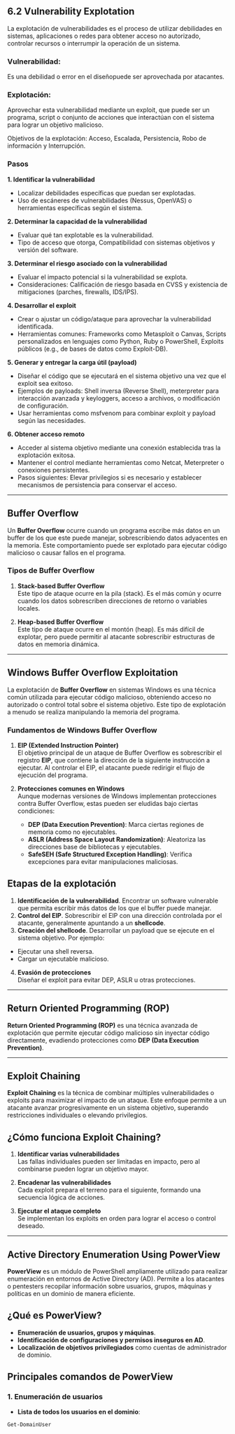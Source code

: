 ## 6.2 Vulnerability Explotation

La explotación de vulnerabilidades es el proceso de utilizar debilidades en sistemas, aplicaciones o redes para obtener acceso no autorizado, controlar recursos o interrumpir la operación de un sistema.

### Vulnerabilidad:
Es una debilidad o error en el diseñopuede ser aprovechada por atacantes.

### Explotación:
Aprovechar esta vulnerabilidad mediante un exploit, que puede ser un programa, script o conjunto de acciones que interactúan con el sistema para lograr un objetivo malicioso.

Objetivos de la explotación: Acceso, Escalada, Persistencia, Robo de información y Interrupción.

### Pasos

**1. Identificar la vulnerabilidad**
- Localizar debilidades específicas que puedan ser explotadas.
- Uso de escáneres de vulnerabilidades (Nessus, OpenVAS) o herramientas específicas según el sistema.

**2. Determinar la capacidad de la vulnerabilidad**
- Evaluar qué tan explotable es la vulnerabilidad.
- Tipo de acceso que otorga, Compatibilidad con sistemas objetivos y versión del software.

**3. Determinar el riesgo asociado con la vulnerabilidad**
- Evaluar el impacto potencial si la vulnerabilidad se explota.
- Consideraciones: Calificación de riesgo basada en CVSS y existencia de mitigaciones (parches, firewalls, IDS/IPS).

**4. Desarrollar el exploit**
- Crear o ajustar un código/ataque para aprovechar la vulnerabilidad identificada.
- Herramientas comunes: Frameworks como Metasploit o Canvas, Scripts personalizados en lenguajes como Python, Ruby o PowerShell, Exploits públicos (e.g., de bases de datos como Exploit-DB).
  
**5. Generar y entregar la carga útil (payload)**
- Diseñar el código que se ejecutará en el sistema objetivo una vez que el exploit sea exitoso.
- Ejemplos de payloads: Shell inversa (Reverse Shell), meterpreter para interacción avanzada y keyloggers, acceso a archivos, o modificación de configuración.
- Usar herramientas como msfvenom para combinar exploit y payload según las necesidades.

**6. Obtener acceso remoto**
- Acceder al sistema objetivo mediante una conexión establecida tras la explotación exitosa.
- Mantener el control mediante herramientas como Netcat, Meterpreter o conexiones persistentes.
- Pasos siguientes: Elevar privilegios si es necesario y establecer mecanismos de persistencia para conservar el acceso.

--- 

## Buffer Overflow

Un **Buffer Overflow** ocurre cuando un programa escribe más datos en un buffer de los que este puede manejar, sobrescribiendo datos adyacentes en la memoria. Este comportamiento puede ser explotado para ejecutar código malicioso o causar fallos en el programa.


### Tipos de Buffer Overflow

1. **Stack-based Buffer Overflow**  
   Este tipo de ataque ocurre en la pila (stack). Es el más común y ocurre cuando los datos sobrescriben direcciones de retorno o variables locales.

2. **Heap-based Buffer Overflow**  
   Este tipo de ataque ocurre en el montón (heap). Es más difícil de explotar, pero puede permitir al atacante sobrescribir estructuras de datos en memoria dinámica.

---

## Windows Buffer Overflow Exploitation

La explotación de **Buffer Overflow** en sistemas Windows es una técnica común utilizada para ejecutar código malicioso, obteniendo acceso no autorizado o control total sobre el sistema objetivo. Este tipo de explotación a menudo se realiza manipulando la memoria del programa.

### Fundamentos de Windows Buffer Overflow

1. **EIP (Extended Instruction Pointer)**  
   El objetivo principal de un ataque de Buffer Overflow es sobrescribir el registro **EIP**, que contiene la dirección de la siguiente instrucción a ejecutar. Al controlar el EIP, el atacante puede redirigir el flujo de ejecución del programa.

2. **Protecciones comunes en Windows**  
   Aunque modernas versiones de Windows implementan protecciones contra Buffer Overflow, estas pueden ser eludidas bajo ciertas condiciones:
   - **DEP (Data Execution Prevention)**: Marca ciertas regiones de memoria como no ejecutables.
   - **ASLR (Address Space Layout Randomization)**: Aleatoriza las direcciones base de bibliotecas y ejecutables.
   - **SafeSEH (Safe Structured Exception Handling)**: Verifica excepciones para evitar manipulaciones maliciosas.

## Etapas de la explotación

1. **Identificación de la vulnerabilidad**. Encontrar un software vulnerable que permita escribir más datos de los que el buffer puede manejar.
2. **Control del EIP**. Sobrescribir el EIP con una dirección controlada por el atacante, generalmente apuntando a un **shellcode**.
3. **Creación del shellcode**. Desarrollar un payload que se ejecute en el sistema objetivo. Por ejemplo:
  - Ejecutar una shell reversa.
  - Cargar un ejecutable malicioso.

4. **Evasión de protecciones**  
   Diseñar el exploit para evitar DEP, ASLR u otras protecciones.

---

## Return Oriented Programming (ROP)

**Return Oriented Programming (ROP)** es una técnica avanzada de explotación que permite ejecutar código malicioso sin inyectar código directamente, evadiendo protecciones como **DEP (Data Execution Prevention)**.

---

## Exploit Chaining

**Exploit Chaining** es la técnica de combinar múltiples vulnerabilidades o exploits para maximizar el impacto de un ataque. Este enfoque permite a un atacante avanzar progresivamente en un sistema objetivo, superando restricciones individuales o elevando privilegios.

## ¿Cómo funciona Exploit Chaining?
  1. **Identificar varias vulnerabilidades**  
   Las fallas individuales pueden ser limitadas en impacto, pero al combinarse pueden lograr un objetivo mayor.

  2. **Encadenar las vulnerabilidades**  
   Cada exploit prepara el terreno para el siguiente, formando una secuencia lógica de acciones.

  3. **Ejecutar el ataque completo**  
   Se implementan los exploits en orden para lograr el acceso o control deseado.

---

## Active Directory Enumeration Using PowerView

**PowerView** es un módulo de PowerShell ampliamente utilizado para realizar enumeración en entornos de Active Directory (AD). Permite a los atacantes o pentesters recopilar información sobre usuarios, grupos, máquinas y políticas en un dominio de manera eficiente.

## ¿Qué es PowerView?
  - **Enumeración de usuarios, grupos y máquinas**.
  - **Identificación de configuraciones y permisos inseguros en AD**.
  - **Localización de objetivos privilegiados** como cuentas de administrador de dominio.

## Principales comandos de PowerView

### 1. Enumeración de usuarios

- **Lista de todos los usuarios en el dominio**:
```powershell
Get-DomainUser
```

